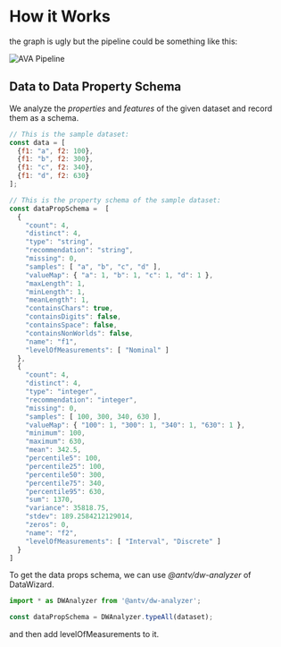 # How it Works

the graph is ugly but the pipeline could be something like this:

![AVA Pipeline](https://gw.alipayobjects.com/zos/antfincdn/YBzJnTR4My/avapipeline.png)

## Data to Data Property Schema

We analyze the _properties_ and _features_ of the given dataset and record them as a schema.

```js
// This is the sample dataset:
const data = [
  {f1: "a", f2: 100},
  {f1: "b", f2: 300},
  {f1: "c", f2: 340},
  {f1: "d", f2: 630}
];

// This is the property schema of the sample dataset:
const dataPropSchema =  [
  {
    "count": 4,
    "distinct": 4,
    "type": "string",
    "recommendation": "string",
    "missing": 0,
    "samples": [ "a", "b", "c", "d" ],
    "valueMap": { "a": 1, "b": 1, "c": 1, "d": 1 },
    "maxLength": 1,
    "minLength": 1,
    "meanLength": 1,
    "containsChars": true,
    "containsDigits": false,
    "containsSpace": false,
    "containsNonWorlds": false,
    "name": "f1",
    "levelOfMeasurements": [ "Nominal" ]
  },
  {
    "count": 4,
    "distinct": 4,
    "type": "integer",
    "recommendation": "integer",
    "missing": 0,
    "samples": [ 100, 300, 340, 630 ],
    "valueMap": { "100": 1, "300": 1, "340": 1, "630": 1 },
    "minimum": 100,
    "maximum": 630,
    "mean": 342.5,
    "percentile5": 100,
    "percentile25": 100,
    "percentile50": 300,
    "percentile75": 340,
    "percentile95": 630,
    "sum": 1370,
    "variance": 35818.75,
    "stdev": 189.2584212129014,
    "zeros": 0,
    "name": "f2",
    "levelOfMeasurements": [ "Interval", "Discrete" ]
  }
]
```

To get the data props schema, we can use _@antv/dw-analyzer_ of DataWizard.

```js
import * as DWAnalyzer from '@antv/dw-analyzer';

const dataPropSchema = DWAnalyzer.typeAll(dataset);
```

and then add levelOfMeasurements to it.
